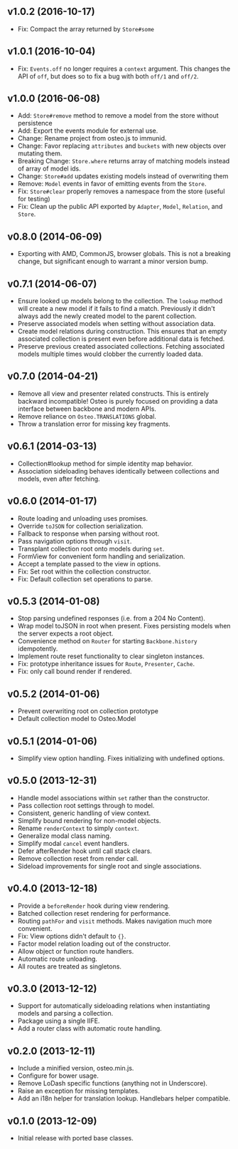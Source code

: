 ## v1.0.2 (2016-10-17)

* Fix: Compact the array returned by `Store#some`

## v1.0.1 (2016-10-04)

* Fix: `Events.off` no longer requires a `context` argument. This changes the
  API of `off`, but does so to fix a bug with both `off/1` and `off/2`.

## v1.0.0 (2016-06-08)

* Add: `Store#remove` method to remove a model from the store without persistence
* Add: Export the events module for external use.
* Change: Rename project from osteo.js to immunid.
* Change: Favor replacing `attributes` and `buckets` with new objects over mutating
  them.
* Breaking Change: `Store.where` returns array of matching models instead of
  array of model ids.
* Change: `Store#add` updates existing models instead of overwriting them
* Remove: `Model` events in favor of emitting events from the `Store`.
* Fix: `Store#clear` properly removes a namespace from the store (useful for testing)
* Fix: Clean up the public API exported by `Adapter`, `Model`, `Relation`, and
  `Store`.

## v0.8.0 (2014-06-09)

* Exporting with AMD, CommonJS, browser globals. This is not a breaking change,
  but significant enough to warrant a minor version bump.

## v0.7.1 (2014-06-07)

* Ensure looked up models belong to the collection. The `lookup` method will
  create a new model if it fails to find a match. Previously it didn't always
  add the newly created model to the parent collection.
* Preserve associated models when setting without association data.
* Create model relations during construction. This ensures that an empty
  associated collection is present even before additional data is fetched.
* Preserve previous created associated collections. Fetching associated models
  multiple times would clobber the currently loaded data.

## v0.7.0 (2014-04-21)

* Remove all view and presenter related constructs. This is entirely backward
  incompatible! Osteo is purely focused on providing a data interface between
  backbone and modern APIs.
* Remove reliance on `Osteo.TRANSLATIONS` global.
* Throw a translation error for missing key fragments.

## v0.6.1 (2014-03-13)

* Collection#lookup method for simple identity map behavior.
* Association sideloading behaves identically between collections and models,
  even after fetching.

## v0.6.0 (2014-01-17)

* Route loading and unloading uses promises.
* Override `toJSON` for collection serialization.
* Fallback to response when parsing without root.
* Pass navigation options through `visit`.
* Transplant collection root onto models during `set`.
* FormView for convenient form handling and serialization.
* Accept a template passed to the view in options.
* Fix: Set root within the collection constructor.
* Fix: Default collection set operations to parse.

## v0.5.3 (2014-01-08)

* Stop parsing undefined responses (i.e. from a 204 No Content).
* Wrap model toJSON in root when present. Fixes persisting models when the
  server expects a root object.
* Convenience method on `Router` for starting `Backbone.history` idempotently.
* Implement route reset functionality to clear singleton instances.
* Fix: prototype inheritance issues for `Route`, `Presenter`, `Cache`.
* Fix: only call bound render if rendered.

## v0.5.2 (2014-01-06)

* Prevent overwriting root on collection prototype
* Default collection model to Osteo.Model

## v0.5.1 (2014-01-06)

* Simplify view option handling. Fixes initializing with undefined options.

## v0.5.0 (2013-12-31)

* Handle model associations within `set` rather than the constructor.
* Pass collection root settings through to model.
* Consistent, generic handling of view context.
* Simplify bound rendering for non-model objects.
* Rename `renderContext` to simply `context`.
* Generalize modal class naming.
* Simplify modal `cancel` event handlers.
* Defer afterRender hook until call stack clears.
* Remove collection reset from render call.
* Sideload improvements for single root and single associations.

## v0.4.0 (2013-12-18)

* Provide a `beforeRender` hook during view rendering.
* Batched collection reset rendering for performance.
* Routing `pathFor` and `visit` methods. Makes navigation much more convenient.
* Fix: View options didn't default to `{}`.
* Factor model relation loading out of the constructor.
* Allow object or function route handlers.
* Automatic route unloading.
* All routes are treated as singletons.

## v0.3.0 (2013-12-12)

* Support for automatically sideloading relations when instantiating models and
  parsing a collection.
* Package using a single IIFE.
* Add a router class with automatic route handling.

## v0.2.0 (2013-12-11)

* Include a minified version, osteo.min.js.
* Configure for bower usage.
* Remove LoDash specific functions (anything not in Underscore).
* Raise an exception for missing templates.
* Add an i18n helper for translation lookup. Handlebars helper compatible.

## v0.1.0 (2013-12-09)

* Initial release with ported base classes.
